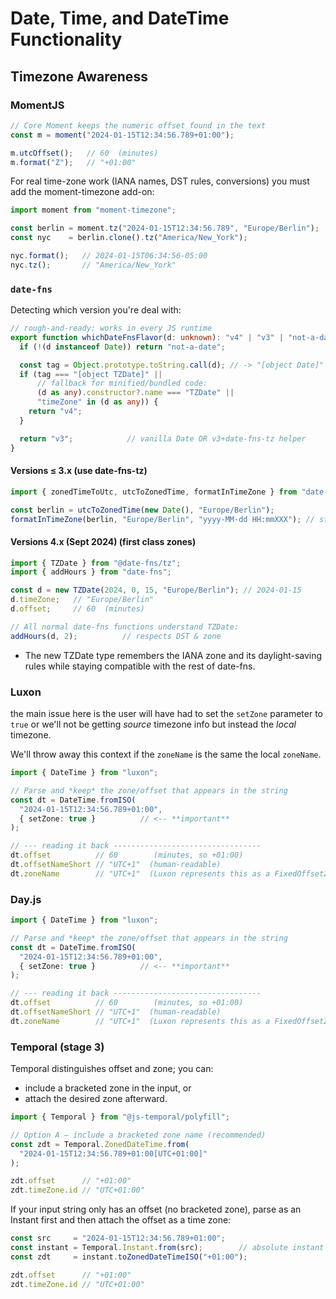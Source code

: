 # Date, Time, and DateTime Functionality

## Timezone Awareness

### MomentJS

```ts
// Core Moment keeps the numeric offset found in the text
const m = moment("2024-01-15T12:34:56.789+01:00");

m.utcOffset();   // 60  (minutes)
m.format("Z");   // "+01:00"
```

For real time-zone work (IANA names, DST rules, conversions) you must add the moment-timezone add-on:

```ts
import moment from "moment-timezone";

const berlin = moment.tz("2024-01-15T12:34:56.789", "Europe/Berlin");
const nyc    = berlin.clone().tz("America/New_York");

nyc.format();   // 2024-01-15T06:34:56-05:00
nyc.tz();       // "America/New_York"
```


### `date-fns`

Detecting which version you're deal with:

```ts
// rough-and-ready: works in every JS runtime
export function whichDateFnsFlavor(d: unknown): "v4" | "v3" | "not-a-date" {
  if (!(d instanceof Date)) return "not-a-date";

  const tag = Object.prototype.toString.call(d); // -> "[object Date]" | "[object TZDate]"
  if (tag === "[object TZDate]" ||
      // fallback for minified/bundled code:
      (d as any).constructor?.name === "TZDate" ||
      "timeZone" in (d as any)) {
    return "v4";
  }

  return "v3";            // vanilla Date OR v3+date-fns-tz helper
}
```

#### Versions ≤ 3.x  (use date-fns-tz)

```ts
import { zonedTimeToUtc, utcToZonedTime, formatInTimeZone } from "date-fns-tz";

const berlin = utcToZonedTime(new Date(), "Europe/Berlin");
formatInTimeZone(berlin, "Europe/Berlin", "yyyy-MM-dd HH:mmXXX"); // string in that zone
```

#### Versions 4.x (Sept 2024) (first class zones)

```ts
import { TZDate } from "@date-fns/tz";
import { addHours } from "date-fns";

const d = new TZDate(2024, 0, 15, "Europe/Berlin"); // 2024-01-15
d.timeZone;   // "Europe/Berlin"
d.offset;     // 60  (minutes)

// All normal date-fns functions understand TZDate:
addHours(d, 2);          // respects DST & zone
```

- The new TZDate type remembers the IANA zone and its daylight-saving rules while staying compatible with the rest of date-fns.

### Luxon

the main issue here is the user will have had to set the `setZone` parameter to `true` or we'll not be getting _source_ timezone info but instead the _local_ timezone.

We'll throw away this context if the `zoneName` is the same the local `zoneName`.

```ts
import { DateTime } from "luxon";

// Parse and *keep* the zone/offset that appears in the string
const dt = DateTime.fromISO(
  "2024-01-15T12:34:56.789+01:00",
  { setZone: true }          // <-- **important**
);

// --- reading it back ---------------------------------
dt.offset          // 60        (minutes, so +01:00)
dt.offsetNameShort // "UTC+1"  (human-readable)
dt.zoneName        // "UTC+1"  (Luxon represents this as a FixedOffsetZone)
```

### Day.js

```ts
import { DateTime } from "luxon";

// Parse and *keep* the zone/offset that appears in the string
const dt = DateTime.fromISO(
  "2024-01-15T12:34:56.789+01:00",
  { setZone: true }          // <-- **important**
);

// --- reading it back ---------------------------------
dt.offset          // 60        (minutes, so +01:00)
dt.offsetNameShort // "UTC+1"  (human-readable)
dt.zoneName        // "UTC+1"  (Luxon represents this as a FixedOffsetZone)
```


### Temporal (stage 3)

Temporal distinguishes offset and zone; you can:

- include a bracketed zone in the input, or
- attach the desired zone afterward.

```ts
import { Temporal } from "@js-temporal/polyfill";

// Option A – include a bracketed zone name (recommended)
const zdt = Temporal.ZonedDateTime.from(
  "2024-01-15T12:34:56.789+01:00[UTC+01:00]"
);

zdt.offset      // "+01:00"
zdt.timeZone.id // "UTC+01:00"
```

If your input string only has an offset (no bracketed zone), parse as an Instant first and then attach the offset as a time zone:

```ts
const src     = "2024-01-15T12:34:56.789+01:00";
const instant = Temporal.Instant.from(src);        // absolute instant
const zdt     = instant.toZonedDateTimeISO("+01:00");

zdt.offset      // "+01:00"
zdt.timeZone.id // "UTC+01:00"
```

